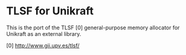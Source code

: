 TLSF for Unikraft
=================

This is the port of the TLSF [0] general-purpose memory allocator for Unikraft
as an external library.

[0] http://www.gii.upv.es/tlsf/
